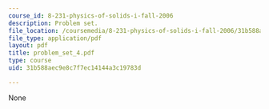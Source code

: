 ```yaml
---
course_id: 8-231-physics-of-solids-i-fall-2006
description: Problem set.
file_location: /coursemedia/8-231-physics-of-solids-i-fall-2006/31b588aec9e8c7f7ec14144a3c19783d_problem_set_4.pdf
file_type: application/pdf
layout: pdf
title: problem_set_4.pdf
type: course
uid: 31b588aec9e8c7f7ec14144a3c19783d

---
```

None